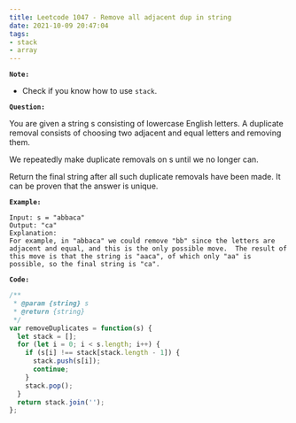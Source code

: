 ```yaml
---
title: Leetcode 1047 - Remove all adjacent dup in string
date: 2021-10-09 20:47:04
tags:
- stack
- array
---
```

**`Note:`**
- Check if you know how to use `stack`.

**`Question:`**

You are given a string s consisting of lowercase English letters. A duplicate removal consists of choosing two adjacent and equal letters and removing them.

We repeatedly make duplicate removals on s until we no longer can.

Return the final string after all such duplicate removals have been made. It can be proven that the answer is unique.

**`Example:`**
```
Input: s = "abbaca"
Output: "ca"
Explanation: 
For example, in "abbaca" we could remove "bb" since the letters are adjacent and equal, and this is the only possible move.  The result of this move is that the string is "aaca", of which only "aa" is possible, so the final string is "ca".
```

**`Code:`**
```javascript
/**
 * @param {string} s
 * @return {string}
 */
var removeDuplicates = function(s) {
  let stack = [];
  for (let i = 0; i < s.length; i++) {
    if (s[i] !== stack[stack.length - 1]) {
      stack.push(s[i]);
      continue;
    }
    stack.pop();
  }
  return stack.join('');
};
```